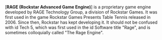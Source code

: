[**RAGE (Rockstar Advanced Game Engine)**] is a proprietary game engine developed by RAGE Technology Group, a division of Rockstar Games. It was first used in the game Rockstar Games Presents Table Tennis released in 2006. Since then, Rockstar has kept developing it.
It should not be confused with id Tech 5, which was first used in the id Software title "Rage", and is sometimes colloquially called "The Rage Engine".